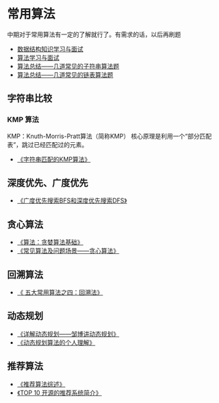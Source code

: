 # 常用算法

中期对于常用算法有一定的了解就行了。有需求的话，以后再刷题

- [数据结构知识学习与面试](https://github.com/Snailclimb/Java_Guide/blob/master/数据结构与算法/数据结构.md)
- [算法学习与面试](https://github.com/Snailclimb/Java_Guide/blob/master/数据结构与算法/算法.md)
- [算法总结——几道常见的子符串算法题](https://github.com/Snailclimb/Java_Guide/blob/master/数据结构与算法/搞定BAT面试——几道常见的子符串算法题.md)
- [算法总结——几道常见的链表算法题](https://github.com/Snailclimb/Java_Guide/blob/master/数据结构与算法/Leetcode-LinkList1.md)

## 字符串比较

### KMP 算法

KMP：Knuth-Morris-Pratt算法（简称KMP）
核心原理是利用一个“部分匹配表”，跳过已经匹配过的元素。

* [《字符串匹配的KMP算法》](http://www.ruanyifeng.com/blog/2013/05/Knuth%E2%80%93Morris%E2%80%93Pratt_algorithm.html)

## 深度优先、广度优先

* [《广度优先搜索BFS和深度优先搜索DFS》](https://www.cnblogs.com/0kk470/p/7555033.html)

## 贪心算法

* [《算法：贪婪算法基础》](https://www.cnblogs.com/MrSaver/p/8641971.html)
* [《常见算法及问题场景——贪心算法》](https://blog.csdn.net/a345017062/article/details/52443781)

## 回溯算法

* [《 五大常用算法之四：回溯法》](https://blog.csdn.net/qfikh/article/details/51960331)

## 动态规划

* [《详解动态规划——邹博讲动态规划》](https://www.cnblogs.com/little-YTMM/p/5372680.html)
* [《动态规划算法的个人理解》](https://blog.csdn.net/yao_zi_jie/article/details/54580283)


## 推荐算法

* [《推荐算法综述》](http://www.infoq.com/cn/articles/recommendation-algorithm-overview-part01)
* [《TOP 10 开源的推荐系统简介》](https://www.oschina.net/news/51297/top-10-open-source-recommendation-systems)
